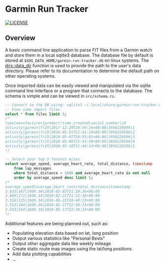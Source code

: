 # Garmin Run Tracker
[![LICENSE](https://img.shields.io/badge/license-MIT-blue.svg)](LICENSE)

## Overview

A basic command line application to parse FIT files from a Garmin watch
and store them in a local sqlite3 database. The database file by default
is stored at `$XDG_DATA_HOME/garmin-run-tracker.db` on linux systems. The
[dirs::data_dir](https://docs.rs/dirs/2.0.2/dirs/fn.data_dir.html) function
is used to provide the path to the user's data directory. Please refer to
its documentation to determine the default path on other operating systems.

Once imported data can be easily viewed and manipulated via the sqlite
command line interface or a program that connects to the database. The
schema is simple and can be viewed in `src/schema.rs`.

```sql
-- Connect to the DB using: sqlite3 ~/.local/share/garmin-run-tracker.db
-- View some import files
select * from files limit 5;
/*
type|manufacturer|product|time_created|serial_number|id
activity|garmin|fr25|2017-12-29T20:59:24+00:00|3956226596|1
activity|garmin|fr25|2018-05-01T21:41:24+00:00|3956226596|2
activity|garmin|fr25|2018-05-07T19:55:01+00:00|3956226596|3
activity|garmin|fr25|2018-05-08T21:41:58+00:00|3956226596|4
activity|garmin|fr25|2018-05-10T21:44:14+00:00|3956226596|5
*/

-- Select your top 5 fastest miles
select average_speed, average_heart_rate, total_distance, timestamp
    from lap_messages
    where total_distance > 1600 and average_heart_rate is not null
    order by average_speed desc limit 5;
/*
average_speed|average_heart_rate|total_distance|timestamp
3.633|167|1609.34|2018-03-02T21:39:36+00:00
3.609|172|1609.34|2018-02-21T21:32:30+00:00
3.558|135|1609.34|2018-06-22T20:49:23+00:00
3.553|164|1609.34|2018-05-17T22:30:33+00:00
3.553|164|1609.34|2018-05-17T22:30:33+00:00
*/
```

Additional features are being planned out, such as:
 * Populating elevation data based on lat, long position
 * Output various statistics like "Personal Bests"
 * Output other aggregate data like weekly mileage
 * Create static route map images using the lat/long positions
 * Add data plotting capabilities
 * ...
